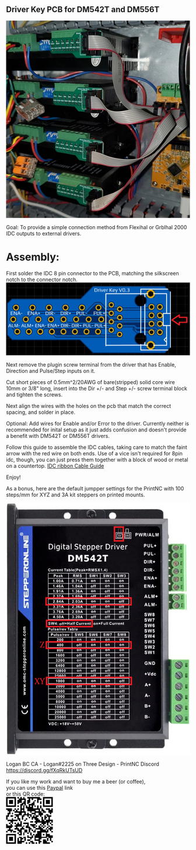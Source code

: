 ## Driver Key PCB for DM542T and DM556T


![Driver Keys Install](DriverKeysInstall.jpg)

Goal: To provide a simple connection method from Flexihal or Grblhal 2000 IDC outputs to external drivers.

# Assembly: 

First solder the IDC 8 pin connector to the PCB, matching the silkscreen notch to the connector notch.  
![DriverKey](DriverKey.png)

Next remove the plugin screw terminal from the driver that has Enable, Direction and Pulse/Step inputs on it.  

Cut short pieces of 0.5mm^2/20AWG of bare(stripped) solid core wire 10mm or 3/8" long, insert into the Dir +/- and Step +/- screw terminal block and tighten the screws.

Next align the wires with the holes on the pcb that match the correct spacing, and solder in place.

Optional: Add wires for Enable and/or Error to the driver.  Currently neither is recommended for inital setup as it just adds confusion and doesn't provide a benefit with DM542T or DM556T drivers. 

Follow this guide to assemble the IDC cables, taking care to match the faint arrow with the red wire on both ends.  Use of a vice isn't required for 8pin idc, though, you can just press them together with a block of wood or metal on a countertop.  [IDC ribbon Cable Guide](https://startingelectronics.org/articles/IDC-ribbon-cable/)

Enjoy!  

As a bonus, here are the default jumpper settings for the PrintNC with 100 steps/mm for XYZ and 3A kit steppers on printed mounts.  

![Default Driver Settings](DefaultDriverSettings.png)

Logan BC CA - Logan#2225 on Three Design - PrintNC Discord
https://discord.gg/fXqRkUTsUD

If you like my work and want to buy me a beer (or coffee),  
you can use this [Paypal](https://www.paypal.com/donate/?hosted_button_id=QBMAY9ZB6N3F8) link    
or this QR code:  
![QRCode](QRCode.png)
